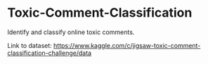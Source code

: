 # Toxic-Comment-Classification

Identify and classify online toxic comments. 

Link to dataset: https://www.kaggle.com/c/jigsaw-toxic-comment-classification-challenge/data
